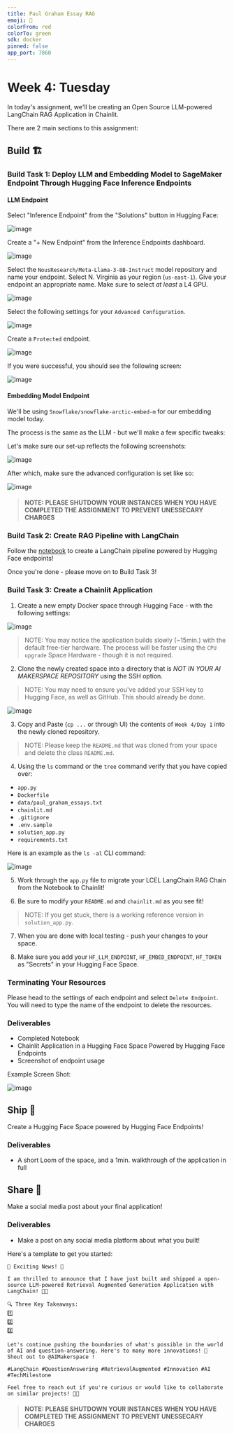 ```yaml
---
title: Paul Graham Essay RAG
emoji: 📝
colorFrom: red
colorTo: green
sdk: docker
pinned: false
app_port: 7860
---
```


# Week 4: Tuesday

In today's assignment, we'll be creating an Open Source LLM-powered LangChain RAG Application in Chainlit.

There are 2 main sections to this assignment:

## Build 🏗️

### Build Task 1: Deploy LLM and Embedding Model to SageMaker Endpoint Through Hugging Face Inference Endpoints

#### LLM Endpoint

Select "Inference Endpoint" from the "Solutions" button in Hugging Face:

![image](https://i.imgur.com/6KC9TCD.png)

Create a "+ New Endpoint" from the Inference Endpoints dashboard.

![image](https://i.imgur.com/G6Bq9KC.png)

Select the `NousResearch/Meta-Llama-3-8B-Instruct` model repository and name your endpoint. Select N. Virginia as your region (`us-east-1`). Give your endpoint an appropriate name. Make sure to select *at least* a L4 GPU.

![image](https://i.imgur.com/X3YlUbh.png)

Select the following settings for your `Advanced Configuration`.

![image](https://i.imgur.com/c0HQ7g1.png)

Create a `Protected` endpoint.

![image](https://i.imgur.com/Ak8kchZ.png)

If you were successful, you should see the following screen:

![image](https://i.imgur.com/IBYG3wm.png)

#### Embedding Model Endpoint

We'll be using `Snowflake/snowflake-arctic-embed-m` for our embedding model today.

The process is the same as the LLM - but we'll make a few specific tweaks:

Let's make sure our set-up reflects the following screenshots:

![image](https://i.imgur.com/IHh8FnC.png)

After which, make sure the advanced configuration is set like so:

![image](https://i.imgur.com/bbcrhUj.png)

> #### NOTE: PLEASE SHUTDOWN YOUR INSTANCES WHEN YOU HAVE COMPLETED THE ASSIGNMENT TO PREVENT UNESSECARY CHARGES

### Build Task 2: Create RAG Pipeline with LangChain

Follow the [notebook](https://colab.research.google.com/drive/1v1FYmvKH4gsqcdZwIT9wvbQe0GUjrc9d?usp=sharing) to create a LangChain pipeline powered by Hugging Face endpoints!

Once you're done - please move on to Build Task 3!

### Build Task 3: Create a Chainlit Application

1. Create a new empty Docker space through Hugging Face - with the following settings:

![image](https://i.imgur.com/0YzyQX7.png)

> NOTE: You may notice the application builds slowly (~15min.) with the default free-tier hardware. The process will be faster using the `CPU upgrade` Space Hardware - though it is not required.

2. Clone the newly created space into a directory that is *NOT IN YOUR AI MAKERSPACE REPOSITORY* using the SSH option.

> NOTE: You may need to ensure you've added your SSH key to Hugging Face, as well as GitHub. This should already be done.

![image](https://i.imgur.com/5RyBdP5.png)

3. Copy and Paste (`cp ...` or through UI) the contents of `Week 4/Day 1` into the newly cloned repository.

> NOTE: Please keep the `README.md` that was cloned from your space and delete the class `README.md`.

4. Using the `ls` command or the `tree` command verify that you have copied over:

- `app.py`
- `Dockerfile`
- `data/paul_graham_essays.txt`
- `chainlit.md`
- `.gitignore`
- `.env.sample`
- `solution_app.py`
- `requirements.txt`

 Here is an example as the `ls -al` CLI command:

 ![image](https://i.imgur.com/vazGYeb.png)

 5. Work through the `app.py` file to migrate your LCEL LangChain RAG Chain from the Notebook to Chainlit!

 6. Be sure to modify your `README.md` and `chainlit.md` as you see fit!

 > NOTE: If you get stuck, there is a working reference version in `solution_app.py`.

 7. When you are done with local testing - push your changes to your space.

 8. Make sure you add your `HF_LLM_ENDPOINT`, `HF_EMBED_ENDPOINT`, `HF_TOKEN` as "Secrets" in your Hugging Face Space.

### Terminating Your Resources

Please head to the settings of each endpoint and select `Delete Endpoint`. You will need to type the name of the endpoint to delete the resources.

### Deliverables

- Completed Notebook
- Chainlit Application in a Hugging Face Space Powered by Hugging Face Endpoints
- Screenshot of endpoint usage

Example Screen Shot:

![image](https://i.imgur.com/qfbcVpS.png)

## Ship 🚢

Create a Hugging Face Space powered by Hugging Face Endpoints!

### Deliverables

- A short Loom of the space, and a 1min. walkthrough of the application in full

## Share 🚀

Make a social media post about your final application!

### Deliverables

- Make a post on any social media platform about what you built!

Here's a template to get you started:

```
🚀 Exciting News! 🚀

I am thrilled to announce that I have just built and shipped a open-source LLM-powered Retrieval Augmented Generation Application with LangChain! 🎉🤖

🔍 Three Key Takeaways:
1️⃣ 
2️⃣ 
3️⃣ 

Let's continue pushing the boundaries of what's possible in the world of AI and question-answering. Here's to many more innovations! 🚀
Shout out to @AIMakerspace !

#LangChain #QuestionAnswering #RetrievalAugmented #Innovation #AI #TechMilestone

Feel free to reach out if you're curious or would like to collaborate on similar projects! 🤝🔥
```

> #### NOTE: PLEASE SHUTDOWN YOUR INSTANCES WHEN YOU HAVE COMPLETED THE ASSIGNMENT TO PREVENT UNESSECARY CHARGES
